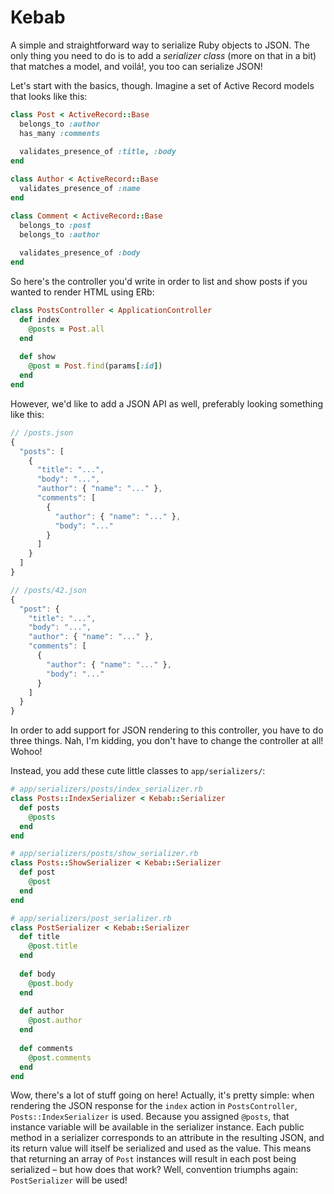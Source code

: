 Kebab
=====

A simple and straightforward way to serialize Ruby objects to JSON. The only thing you need to do is to add a _serializer class_ (more on that in a bit) that matches a model, and voilá!, you too can serialize JSON!

Let's start with the basics, though. Imagine a set of Active Record models that looks like this:

```ruby
class Post < ActiveRecord::Base
  belongs_to :author
  has_many :comments
  
  validates_presence_of :title, :body
end

class Author < ActiveRecord::Base
  validates_presence_of :name
end

class Comment < ActiveRecord::Base
  belongs_to :post
  belongs_to :author
  
  validates_presence_of :body
end
```

So here's the controller you'd write in order to list and show posts if you wanted to render HTML using ERb:

```ruby
class PostsController < ApplicationController
  def index
    @posts = Post.all
  end
  
  def show
    @post = Post.find(params[:id])
  end
end
```

However, we'd like to add a JSON API as well, preferably looking something like this:

```js
// /posts.json
{
  "posts": [
    {
      "title": "...",
      "body": "...",
      "author": { "name": "..." },
      "comments": [
        {
          "author": { "name": "..." },
          "body": "..."
        }
      ]
    }
  ]
}

// /posts/42.json
{
  "post": {
    "title": "...",
    "body": "...",
    "author": { "name": "..." },
    "comments": [
      {
        "author": { "name": "..." },
        "body": "..."
      }
    ]
  }
}
```

In order to add support for JSON rendering to this controller, you have to do three things. Nah, I'm kidding, you don't have to change the controller at all! Wohoo!

Instead, you add these cute little classes to `app/serializers/`:

```ruby
# app/serializers/posts/index_serializer.rb
class Posts::IndexSerializer < Kebab::Serializer
  def posts
    @posts
  end
end

# app/serializers/posts/show_serializer.rb
class Posts::ShowSerializer < Kebab::Serializer
  def post
    @post
  end
end

# app/serializers/post_serializer.rb
class PostSerializer < Kebab::Serializer
  def title
    @post.title
  end
  
  def body
    @post.body
  end
  
  def author
    @post.author
  end
  
  def comments
    @post.comments
  end
end
```

Wow, there's a lot of stuff going on here! Actually, it's pretty simple: when rendering the JSON response for the `index` action in `PostsController`, `Posts::IndexSerializer` is used. Because you assigned `@posts`, that instance variable will be available in the serializer instance. Each public method in a serializer corresponds to an attribute in the resulting JSON, and its return value will itself be serialized and used as the value. This means that returning an array of `Post` instances will result in each post being serialized – but how does that work? Well, convention triumphs again: `PostSerializer` will be used!
